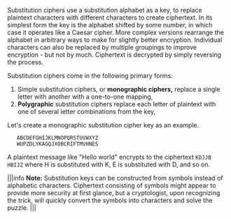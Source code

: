 Substitution ciphers use a substitution alphabet as a key, to replace plaintext characters with different characters to create ciphertext. In its simplest form the key is the alphabet shifted by some number, in which case it operates like a Caesar cipher. More complex versions rearrange the alphabet in arbitrary ways to make for slightly better encryption. Individual characters can also be replaced by multiple groupings to improve encryption - but not by much. Ciphertext is decrypted by simply reversing the process.

Substitution ciphers come in the following primary forms: 

1. Simple substitution ciphers, or **monographic ciphers,** replace a single letter with another with a one-to-one mapping,
2. **Polygraphic** substitution ciphers replace each letter of plaintext with one of several letter combinations from the key,

Let's create a monographic substitution cipher key as an example.

```
   ABCDEFGHIJKLMNOPQRSTUVWXYZ
   WUPZDLYKAGQJXOBCRIFTMVHNES
   ```
 

A plaintext message like "Hello world" encrypts to the ciphertext `KDJJB HBIJZ` where H is substituted with K, E is substituted with D, and so on.


|||info
**Note:**
Substitution keys can be constructed from symbols instead of alphabetic characters. Ciphertext consisting of symbols might appear to provide more security at first glance, but a cryptologist, upon recognizing the trick, will quickly convert the symbols into characters and solve the puzzle.
|||